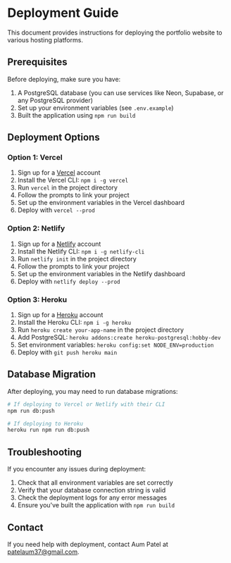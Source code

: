 # Deployment Guide

This document provides instructions for deploying the portfolio website to various hosting platforms.

## Prerequisites

Before deploying, make sure you have:

1. A PostgreSQL database (you can use services like Neon, Supabase, or any PostgreSQL provider)
2. Set up your environment variables (see `.env.example`)
3. Built the application using `npm run build`

## Deployment Options

### Option 1: Vercel

1. Sign up for a [Vercel](https://vercel.com) account
2. Install the Vercel CLI: `npm i -g vercel`
3. Run `vercel` in the project directory
4. Follow the prompts to link your project
5. Set up the environment variables in the Vercel dashboard
6. Deploy with `vercel --prod`

### Option 2: Netlify

1. Sign up for a [Netlify](https://netlify.com) account
2. Install the Netlify CLI: `npm i -g netlify-cli`
3. Run `netlify init` in the project directory
4. Follow the prompts to link your project
5. Set up the environment variables in the Netlify dashboard
6. Deploy with `netlify deploy --prod`

### Option 3: Heroku

1. Sign up for a [Heroku](https://heroku.com) account
2. Install the Heroku CLI: `npm i -g heroku`
3. Run `heroku create your-app-name` in the project directory
4. Add PostgreSQL: `heroku addons:create heroku-postgresql:hobby-dev`
5. Set environment variables: `heroku config:set NODE_ENV=production`
6. Deploy with `git push heroku main`

## Database Migration

After deploying, you may need to run database migrations:

```bash
# If deploying to Vercel or Netlify with their CLI
npm run db:push

# If deploying to Heroku
heroku run npm run db:push
```

## Troubleshooting

If you encounter any issues during deployment:

1. Check that all environment variables are set correctly
2. Verify that your database connection string is valid
3. Check the deployment logs for any error messages
4. Ensure you've built the application with `npm run build`

## Contact

If you need help with deployment, contact Aum Patel at [patelaum37@gmail.com](mailto:patelaum37@gmail.com).